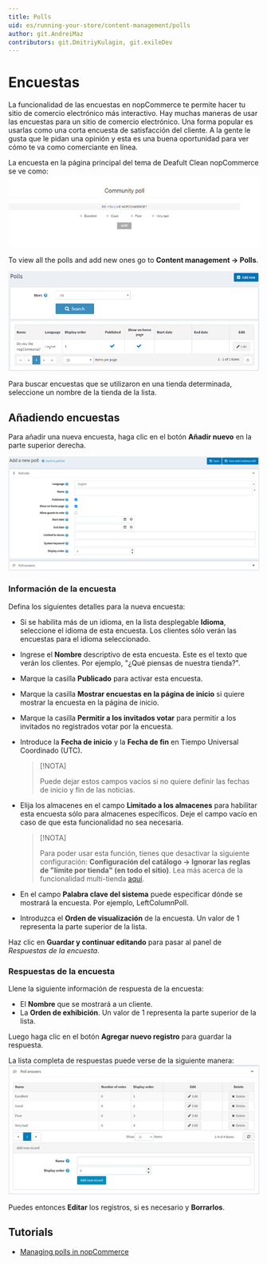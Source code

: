 ```yaml
---
title: Polls
uid: es/running-your-store/content-management/polls
author: git.AndreiMaz
contributors: git.DmitriyKulagin, git.exileDev
---
```


# Encuestas

La funcionalidad de las encuestas en nopCommerce te permite hacer tu sitio de comercio electrónico más interactivo. Hay muchas maneras de usar las encuestas para un sitio de comercio electrónico. Una forma popular es usarlas como una corta encuesta de satisfacción del cliente. A la gente le gusta que le pidan una opinión y esta es una buena oportunidad para ver cómo te va como comerciante en línea.

La encuesta en la página principal del tema de Deafult Clean nopCommerce se ve como:
![Home page poll](_static/polls/polls_3.png)

To view all the polls and add new ones go to **Content management → Polls**.

![Polls list](_static/polls/polls_1.png)

Para buscar encuestas que se utilizaron en una tienda determinada, seleccione un nombre de la tienda de la lista.

## Añadiendo encuestas

Para añadir una nueva encuesta, haga clic en el botón **Añadir nuevo** en la parte superior derecha.

![Add a new poll](_static/polls/add-new.jpg)

### Información de la encuesta
Defina los siguientes detalles para la nueva encuesta:
- Si se habilita más de un idioma, en la lista desplegable **Idioma**, seleccione el idioma de esta encuesta. Los clientes sólo verán las encuestas para el idioma seleccionado.
- Ingrese el **Nombre** descriptivo de esta encuesta. Este es el texto que verán los clientes. Por ejemplo, "¿Qué piensas de nuestra tienda?".
- Marque la casilla **Publicado** para activar esta encuesta.
- Marque la casilla **Mostrar encuestas en la página de inicio** si quiere mostrar la encuesta en la página de inicio.
- Marque la casilla **Permitir a los invitados votar** para permitir a los invitados no registrados votar por la encuesta.
- Introduce la **Fecha de inicio** y la **Fecha de fin** en Tiempo Universal Coordinado (UTC).
  > [!NOTA]
  > 
  > Puede dejar estos campos vacíos si no quiere definir las fechas de inicio y fin de las noticias.

- Elija los almacenes en el campo **Limitado a los almacenes** para habilitar esta encuesta sólo para almacenes específicos. Deje el campo vacío en caso de que esta funcionalidad no sea necesaria.
  > [!NOTA]
  >
	> Para poder usar esta función, tienes que desactivar la siguiente configuración: **Configuración del catálogo → Ignorar las reglas de "límite por tienda" (en todo el sitio)**. Lea más acerca de la funcionalidad multi-tienda [aquí](xref:es/getting-started/advanced-configuration/multi-store).

- En el campo **Palabra clave del sistema** puede especificar dónde se mostrará la encuesta. Por ejemplo, LeftColumnPoll.
- Introduzca el **Orden de visualización** de la encuesta. Un valor de 1 representa la parte superior de la lista.

Haz clic en **Guardar y continuar editando** para pasar al panel de *Respuestas de la encuesta*.

### Respuestas de la encuesta

Llene la siguiente información de respuesta de la encuesta:
* El **Nombre** que se mostrará a un cliente.
* La **Orden de exhibición**. Un valor de 1 representa la parte superior de la lista.

Luego haga clic en el botón **Agregar nuevo registro** para guardar la respuesta.

La lista completa de respuestas puede verse de la siguiente manera:
![Poll answers](_static/polls/answers.jpg)

Puedes entonces **Editar** los registros, si es necesario y **Borrarlos**.

## Tutorials

- [Managing polls in nopCommerce](https://www.youtube.com/watch?v=RJP45cUhuZQ)
